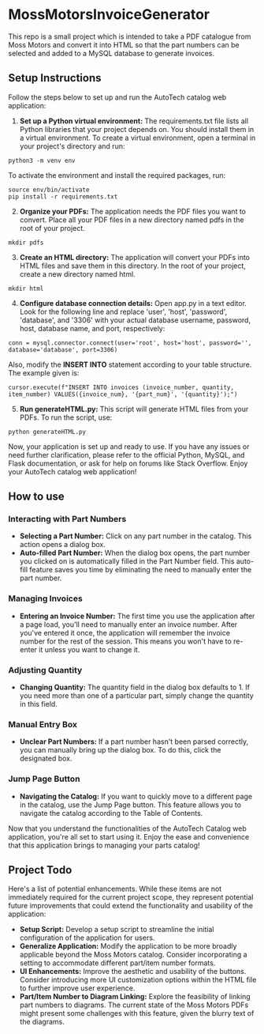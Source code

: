 # MossMotorsInvoiceGenerator

This repo is a small project which is intended to take a PDF catalogue from Moss Motors and convert it into HTML so that the part numbers can be selected and added to a MySQL database to generate invoices. 

## Setup Instructions

Follow the steps below to set up and run the AutoTech catalog web application:

1. **Set up a Python virtual environment:**
The requirements.txt file lists all Python libraries that your project depends on. You should install them in a virtual environment.
To create a virtual environment, open a terminal in your project's directory and run:

```
python3 -m venv env
```

To activate the environment and install the required packages, run:

```
source env/bin/activate
pip install -r requirements.txt
```

2. **Organize your PDFs:**
The application needs the PDF files you want to convert. Place all your PDF files in a new directory named pdfs in the root of your project.

```
mkdir pdfs
```

3. **Create an HTML directory:**
The application will convert your PDFs into HTML files and save them in this directory. In the root of your project, create a new directory named html.

```
mkdir html
```

4. **Configure database connection details:**
Open app.py in a text editor. Look for the following line and replace 'user', 'host', 'password', 'database', and '3306' with your actual database username, password, host, database name, and port, respectively:

```
conn = mysql.connector.connect(user='root', host='host', password='', database='database', port=3306)
```

Also, modify the **INSERT INTO** statement according to your table structure. The example given is:
```
cursor.execute(f"INSERT INTO invoices (invoice_number, quantity, item_number) VALUES({invoice_num}, '{part_num}', '{quantity}');")
```

5. **Run generateHTML.py:**
This script will generate HTML files from your PDFs. To run the script, use:

```
python generateHTML.py
```

Now, your application is set up and ready to use. If you have any issues or need further clarification, please refer to the official Python, MySQL, and Flask documentation, or ask for help on forums like Stack Overflow. Enjoy your AutoTech catalog web application!

## How to use

### Interacting with Part Numbers

* **Selecting a Part Number:** Click on any part number in the catalog. This action opens a dialog box.
* **Auto-filled Part Number:** When the dialog box opens, the part number you clicked on is automatically filled in the Part Number field. This auto-fill feature saves you time by eliminating the need to manually enter the part number.

### Managing Invoices

* **Entering an Invoice Number:** The first time you use the application after a page load, you'll need to manually enter an invoice number. After you've entered it once, the application will remember the invoice number for the rest of the session. This means you won't have to re-enter it unless you want to change it.

### Adjusting Quantity

* **Changing Quantity:** The quantity field in the dialog box defaults to 1. If you need more than one of a particular part, simply change the quantity in this field.

### Manual Entry Box

* **Unclear Part Numbers:** If a part number hasn't been parsed correctly, you can manually bring up the dialog box. To do this, click the designated box.

### Jump Page Button

* **Navigating the Catalog:** If you want to quickly move to a different page in the catalog, use the Jump Page button. This feature allows you to navigate the catalog according to the Table of Contents.


Now that you understand the functionalities of the AutoTech Catalog web application, you're all set to start using it. Enjoy the ease and convenience that this application brings to managing your parts catalog!

## Project Todo

Here's a list of potential enhancements. While these items are not immediately required for the current project scope, they represent potential future improvements that could extend the functionality and usability of the application:

* **Setup Script:** Develop a setup script to streamline the initial configuration of the application for users.
* **Generalize Application:** Modify the application to be more broadly applicable beyond the Moss Motors catalog. Consider incorporating a setting to accommodate different part/item number formats.
* **UI Enhancements:** Improve the aesthetic and usability of the buttons. Consider introducing more UI customization options within the HTML file to further improve user experience.
* **Part/Item Number to Diagram Linking:** Explore the feasibility of linking part numbers to diagrams. The current state of the Moss Motors PDFs might present some challenges with this feature, given the blurry text of the diagrams.
